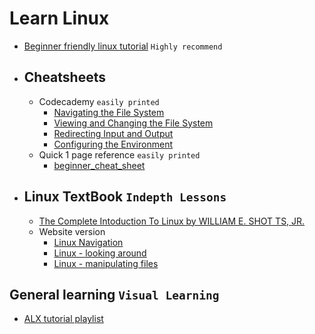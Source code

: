 # Learn Linux
- [Beginner friendly linux tutorial](https://www.javatpoint.com/linux-directories) `Highly recommend`
- ## Cheatsheets
	- Codecademy `easily printed`
		- [Navigating the File System](https://www.codecademy.com/learn/learn-the-command-line/modules/learn-the-command-line-navigation/cheatsheet)
		- [Viewing and Changing the File System](https://www.codecademy.com/learn/learn-the-command-line/modules/learn-the-command-line-manipulation/cheatsheet)
		- [Redirecting Input and Output](https://www.codecademy.com/learn/learn-the-command-line/modules/learn-the-command-line-redirection/cheatsheet)
		- [Configuring the Environment](https://www.codecademy.com/learn/learn-the-command-line/modules/learn-the-command-line-environment/cheatsheet)
  	- Quick 1 page reference `easily printed`
		- [beginner_cheat_sheet](https://drive.google.com/file/d/1mjWbOAkY2zgXGOIF0aY-CW4A4HC7xfbe/view?usp=share_link)
- ## Linux TextBook `Indepth Lessons`
	- [The Complete Intoduction To Linux by WILLIAM E. SHOT TS, JR.](https://drive.google.com/file/d/1mjWbOAkY2zgXGOIF0aY-CW4A4HC7xfbe/view?usp=share_link)
	- Website version
		- [Linux Navigation](http://linuxcommand.org/lc3_lts0020.php)
		- [Linux - looking around](http://linuxcommand.org/lc3_lts0030.php)
		- [Linux - manipulating files](http://linuxcommand.org/lc3_lts0050.php)
## General learning `Visual Learning`
- [ALX tutorial playlist](https://www.youtube.com/watch?v=C-U3hgTHb34&list=PLTpdEvFxLcXxrnqi8kG911a19QXz1bxRi)
  